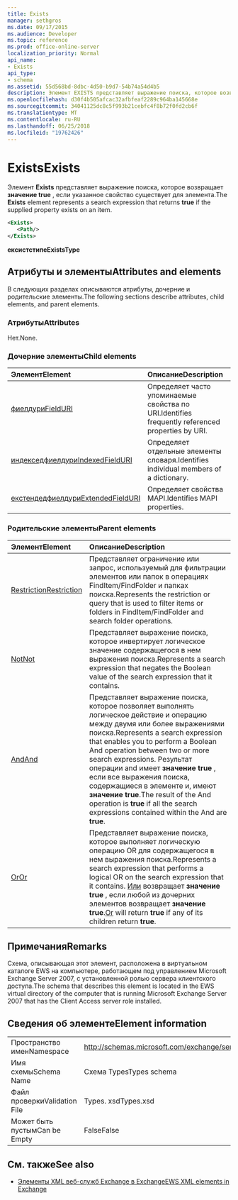 ```yaml
---
title: Exists
manager: sethgros
ms.date: 09/17/2015
ms.audience: Developer
ms.topic: reference
ms.prod: office-online-server
localization_priority: Normal
api_name:
- Exists
api_type:
- schema
ms.assetid: 55d568bd-8dbc-4d50-b9d7-54b74a54d4b5
description: Элемент EXISTS представляет выражение поиска, которое возвращает значение true, если указанное свойство существует для элемента.
ms.openlocfilehash: d30f4b505afcac32afbfeaf2289c964ba145668e
ms.sourcegitcommit: 34041125dc8c5f993b21cebfc4f8b72f0fd2cb6f
ms.translationtype: MT
ms.contentlocale: ru-RU
ms.lasthandoff: 06/25/2018
ms.locfileid: "19762426"
---
```

# <a name="exists"></a><span data-ttu-id="b9962-103">Exists</span><span class="sxs-lookup"><span data-stu-id="b9962-103">Exists</span></span>

<span data-ttu-id="b9962-104">Элемент **Exists** представляет выражение поиска, которое возвращает **значение true** , если указанное свойство существует для элемента.</span><span class="sxs-lookup"><span data-stu-id="b9962-104">The **Exists** element represents a search expression that returns **true** if the supplied property exists on an item.</span></span> 
  
```xml
<Exists>
   <Path/>
</Exists>
```

 <span data-ttu-id="b9962-105">**ексистстипе**</span><span class="sxs-lookup"><span data-stu-id="b9962-105">**ExistsType**</span></span>
## <a name="attributes-and-elements"></a><span data-ttu-id="b9962-106">Атрибуты и элементы</span><span class="sxs-lookup"><span data-stu-id="b9962-106">Attributes and elements</span></span>

<span data-ttu-id="b9962-107">В следующих разделах описываются атрибуты, дочерние и родительские элементы.</span><span class="sxs-lookup"><span data-stu-id="b9962-107">The following sections describe attributes, child elements, and parent elements.</span></span>
  
### <a name="attributes"></a><span data-ttu-id="b9962-108">Атрибуты</span><span class="sxs-lookup"><span data-stu-id="b9962-108">Attributes</span></span>

<span data-ttu-id="b9962-109">Нет.</span><span class="sxs-lookup"><span data-stu-id="b9962-109">None.</span></span>
  
### <a name="child-elements"></a><span data-ttu-id="b9962-110">Дочерние элементы</span><span class="sxs-lookup"><span data-stu-id="b9962-110">Child elements</span></span>

|<span data-ttu-id="b9962-111">**Элемент**</span><span class="sxs-lookup"><span data-stu-id="b9962-111">**Element**</span></span>|<span data-ttu-id="b9962-112">**Описание**</span><span class="sxs-lookup"><span data-stu-id="b9962-112">**Description**</span></span>|
|:-----|:-----|
|[<span data-ttu-id="b9962-113">фиелдури</span><span class="sxs-lookup"><span data-stu-id="b9962-113">FieldURI</span></span>](fielduri.md) <br/> |<span data-ttu-id="b9962-114">Определяет часто упоминаемые свойства по URI.</span><span class="sxs-lookup"><span data-stu-id="b9962-114">Identifies frequently referenced properties by URI.</span></span>  <br/> |
|[<span data-ttu-id="b9962-115">индекседфиелдури</span><span class="sxs-lookup"><span data-stu-id="b9962-115">IndexedFieldURI</span></span>](indexedfielduri.md) <br/> |<span data-ttu-id="b9962-116">Определяет отдельные элементы словаря.</span><span class="sxs-lookup"><span data-stu-id="b9962-116">Identifies individual members of a dictionary.</span></span>  <br/> |
|[<span data-ttu-id="b9962-117">екстендедфиелдури</span><span class="sxs-lookup"><span data-stu-id="b9962-117">ExtendedFieldURI</span></span>](extendedfielduri.md) <br/> |<span data-ttu-id="b9962-118">Определяет свойства MAPI.</span><span class="sxs-lookup"><span data-stu-id="b9962-118">Identifies MAPI properties.</span></span>  <br/> |
   
### <a name="parent-elements"></a><span data-ttu-id="b9962-119">Родительские элементы</span><span class="sxs-lookup"><span data-stu-id="b9962-119">Parent elements</span></span>

|<span data-ttu-id="b9962-120">**Элемент**</span><span class="sxs-lookup"><span data-stu-id="b9962-120">**Element**</span></span>|<span data-ttu-id="b9962-121">**Описание**</span><span class="sxs-lookup"><span data-stu-id="b9962-121">**Description**</span></span>|
|:-----|:-----|
|[<span data-ttu-id="b9962-122">Restriction</span><span class="sxs-lookup"><span data-stu-id="b9962-122">Restriction</span></span>](restriction.md) <br/> |<span data-ttu-id="b9962-123">Представляет ограничение или запрос, используемый для фильтрации элементов или папок в операциях FindItem/FindFolder и папках поиска.</span><span class="sxs-lookup"><span data-stu-id="b9962-123">Represents the restriction or query that is used to filter items or folders in FindItem/FindFolder and search folder operations.</span></span>  <br/> |
|[<span data-ttu-id="b9962-124">Not</span><span class="sxs-lookup"><span data-stu-id="b9962-124">Not</span></span>](not.md) <br/> |<span data-ttu-id="b9962-125">Представляет выражение поиска, которое инвертирует логическое значение содержащегося в нем выражения поиска.</span><span class="sxs-lookup"><span data-stu-id="b9962-125">Represents a search expression that negates the Boolean value of the search expression that it contains.</span></span>  <br/> |
|[<span data-ttu-id="b9962-126">And</span><span class="sxs-lookup"><span data-stu-id="b9962-126">And</span></span>](and.md) <br/> |<span data-ttu-id="b9962-127">Представляет выражение поиска, которое позволяет выполнять логическое действие и операцию между двумя или более выражениями поиска.</span><span class="sxs-lookup"><span data-stu-id="b9962-127">Represents a search expression that enables you to perform a Boolean And operation between two or more search expressions.</span></span> <span data-ttu-id="b9962-128">Результат операции and имеет **значение true** , если все выражения поиска, содержащиеся в элементе и, имеют **значение true**.</span><span class="sxs-lookup"><span data-stu-id="b9962-128">The result of the And operation is **true** if all the search expressions contained within the And are **true**.</span></span>  <br/> |
|[<span data-ttu-id="b9962-129">Or</span><span class="sxs-lookup"><span data-stu-id="b9962-129">Or</span></span>](or.md) <br/> |<span data-ttu-id="b9962-130">Представляет выражение поиска, которое выполняет логическую операцию OR для содержащегося в нем выражения поиска.</span><span class="sxs-lookup"><span data-stu-id="b9962-130">Represents a search expression that performs a logical OR on the search expression that it contains.</span></span> <span data-ttu-id="b9962-131">[Или](or.md) возвращает **значение true** , если любой из дочерних элементов возвращает **значение true**.</span><span class="sxs-lookup"><span data-stu-id="b9962-131">[Or](or.md) will return **true** if any of its children return **true**.</span></span>  <br/> |
   
## <a name="remarks"></a><span data-ttu-id="b9962-132">Примечания</span><span class="sxs-lookup"><span data-stu-id="b9962-132">Remarks</span></span>

<span data-ttu-id="b9962-133">Схема, описывающая этот элемент, расположена в виртуальном каталоге EWS на компьютере, работающем под управлением Microsoft Exchange Server 2007, с установленной ролью сервера клиентского доступа.</span><span class="sxs-lookup"><span data-stu-id="b9962-133">The schema that describes this element is located in the EWS virtual directory of the computer that is running Microsoft Exchange Server 2007 that has the Client Access server role installed.</span></span>
  
## <a name="element-information"></a><span data-ttu-id="b9962-134">Сведения об элементе</span><span class="sxs-lookup"><span data-stu-id="b9962-134">Element information</span></span>

|||
|:-----|:-----|
|<span data-ttu-id="b9962-135">Пространство имен</span><span class="sxs-lookup"><span data-stu-id="b9962-135">Namespace</span></span>  <br/> |http://schemas.microsoft.com/exchange/services/2006/types  <br/> |
|<span data-ttu-id="b9962-136">Имя схемы</span><span class="sxs-lookup"><span data-stu-id="b9962-136">Schema Name</span></span>  <br/> |<span data-ttu-id="b9962-137">Схема Types</span><span class="sxs-lookup"><span data-stu-id="b9962-137">Types schema</span></span>  <br/> |
|<span data-ttu-id="b9962-138">Файл проверки</span><span class="sxs-lookup"><span data-stu-id="b9962-138">Validation File</span></span>  <br/> |<span data-ttu-id="b9962-139">Types. xsd</span><span class="sxs-lookup"><span data-stu-id="b9962-139">Types.xsd</span></span>  <br/> |
|<span data-ttu-id="b9962-140">Может быть пустым</span><span class="sxs-lookup"><span data-stu-id="b9962-140">Can be Empty</span></span>  <br/> |<span data-ttu-id="b9962-141">False</span><span class="sxs-lookup"><span data-stu-id="b9962-141">False</span></span>  <br/> |
   
## <a name="see-also"></a><span data-ttu-id="b9962-142">См. также</span><span class="sxs-lookup"><span data-stu-id="b9962-142">See also</span></span>



- [<span data-ttu-id="b9962-143">Элементы XML веб-служб Exchange в Exchange</span><span class="sxs-lookup"><span data-stu-id="b9962-143">EWS XML elements in Exchange</span></span>](ews-xml-elements-in-exchange.md)

